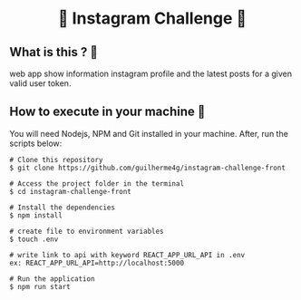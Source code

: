 <h1 align="center"> 🚨 Instagram Challenge 🚨 </h1>
<h2>   What is this ?  🤔 </h2>
<p> web app show information instagram profile and the latest posts for a given valid user token. </p>
<h2> How to execute in your machine 💾 </h2>
<p>
 You will need Nodejs, NPM and Git installed in your machine. After, run the scripts below:

  ```
  # Clone this repository
  $ git clone https://github.com/guilherme4g/instagram-challenge-front

  # Access the project folder in the terminal
  $ cd instagram-challenge-front

  # Install the dependencies
  $ npm install

  # create file to environment variables
  $ touch .env

  # write link to api with keyword REACT_APP_URL_API in .env
  ex: REACT_APP_URL_API=http://localhost:5000

  # Run the application
  $ npm run start
  ```
</p>


